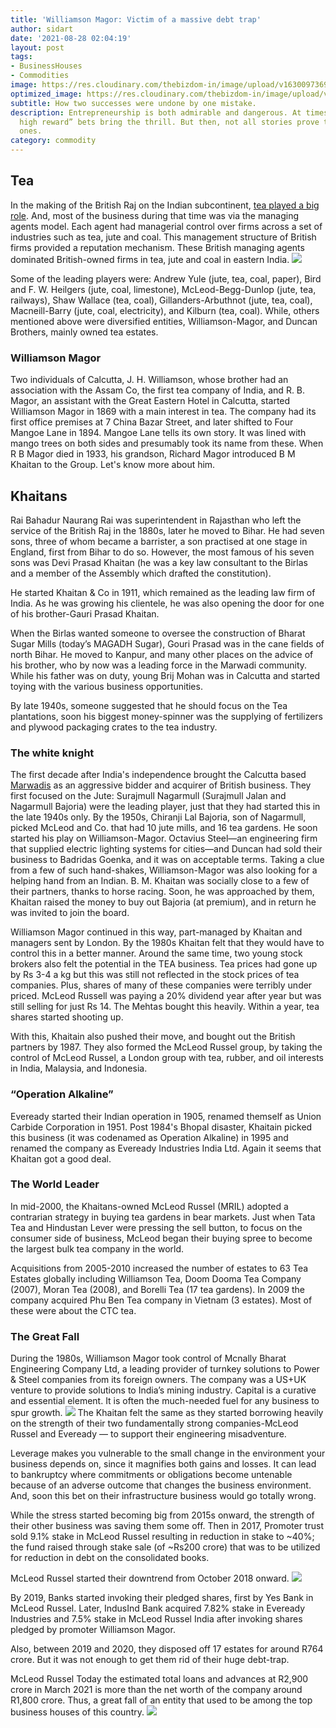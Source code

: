 ```yaml
---
title: 'Williamson Magor: Victim of a massive debt trap'
author: sidart
date: '2021-08-28 02:04:19'
layout: post
tags:
- BusinessHouses
- Commodities
image: https://res.cloudinary.com/thebizdom-in/image/upload/v1630097369/Teagarden_dva0i4.png
optimized_image: https://res.cloudinary.com/thebizdom-in/image/upload/v1630097369/Teagarden_dva0i4.png
subtitle: How two successes were undone by one mistake.
description: Entrepreneurship is both admirable and dangerous. At times “high risk,
  high reward” bets bring the thrill. But then, not all stories prove to be happy
  ones.
category: commodity
---
```


## Tea
In the making of the British Raj on the Indian subcontinent, [tea played a big role](https://www.thebizdom.in/making-of-tea-capitalism-culture-and-more/). And, most of the business during that time was via the managing agents model. Each agent had managerial control over firms across a set of industries such as tea, jute and coal. This management structure of British firms provided a reputation mechanism. These British managing agents dominated British-owned firms in tea, jute and coal in eastern India. 
![](https://res.cloudinary.com/thebizdom-in/image/upload/v1630097386/1911_vsz98s.jpg)

Some of the leading players were: Andrew Yule (jute, tea, coal, paper), Bird and F. W. Heilgers (jute, coal, limestone), McLeod-Begg-Dunlop (jute, tea, railways), Shaw Wallace (tea, coal), Gillanders-Arbuthnot (jute, tea, coal), Macneill-Barry (jute, coal, electricity), and Kilburn (tea, coal). 
While, others mentioned above were diversified entities, Williamson-Magor, and Duncan Brothers, mainly owned tea estates.

### Williamson Magor
Two individuals of Calcutta, J. H. Williamson, whose brother had an association with the Assam Co, the first tea company of India, and R. B. Magor, an assistant with the Great Eastern Hotel in Calcutta, started Williamson Magor in 1869 with a main interest in tea. The company had its first office premises at 7 China Bazar Street, and later shifted to Four Mangoe Lane in 1894. Mangoe Lane tells its own story. It was lined with mango trees on both sides and presumably took its name from these.
When R B Magor died in 1933, his grandson, Richard Magor introduced B M Khaitan to the Group. Let's know more about him. 

## Khaitans
Rai Bahadur Naurang Rai was superintendent in Rajasthan who left the service of the British Raj in the 1880s, later he moved to Bihar. He had seven sons, three of whom became a barrister, a son practised at one stage in England, first from Bihar to do so. However, the most famous of his seven sons was Devi Prasad Khaitan (he was a key law consultant to the Birlas and a member of the Assembly which drafted the constitution). 

He started Khaitan & Co in 1911, which remained as the leading law firm of India. As he was growing his clientele, he was also opening the door for one of his brother-Gauri Prasad Khaitan.

When the Birlas wanted someone to oversee the construction  of Bharat Sugar Mills (today’s MAGADH Sugar), Gouri Prasad was in the cane fields of north Bihar. He moved to Kanpur, and many other places on the advice of his brother, who by now was a leading force in the Marwadi community. While his father was on duty, young Brij Mohan was in Calcutta and started toying with the various business opportunities.

By late 1940s, someone suggested that he should focus on the Tea plantations, soon his biggest money-spinner was the supplying of fertilizers and plywood packaging crates to the tea industry.

### The white knight 
The first decade after India's independence brought the Calcutta based [Marwadis](https://www.thebizdom.in/shekhawati-region-hub-of-army-traders/) as an aggressive bidder and acquirer of British business. They first focused on the Jute: Surajmull Nagarmull (Surajmull Jalan and Nagarmull Bajoria) were the leading player, just that they had started this in the late 1940s only. By the 1950s, Chiranji Lal Bajoria, son of Nagarmull, picked McLeod and Co. that had 10 jute mills, and 16 tea gardens. He soon started his play on Williamson-Magor. 
Octavius Steel—an engineering firm that supplied electric lighting systems for cities—and Duncan had sold their business to Badridas Goenka, and it was on acceptable terms. Taking a clue from a few of such hand-shakes, Williamson-Magor was also looking for a helping hand from an Indian. B. M. Khaitan was socially close to a few of their partners, thanks to horse racing. Soon, he was approached by them, Khaitan raised the money to buy out Bajoria (at premium), and in return he was invited to join the board.

Williamson Magor continued in this way, part-managed by Khaitan and managers sent by London. By the 1980s Khaitan felt that they would have to control this in a better manner. Around the same time, two young stock brokers also felt the potential in the TEA business. Tea prices had gone up by Rs 3-4 a kg but this was still not reflected in the stock prices of tea companies. Plus, shares of many of these companies were terribly under priced. McLeod Russell was paying a 20% dividend year after year but was still selling for just Rs 14. The Mehtas bought this heavily. Within a year, tea shares started shooting up. 

With this, Khaitain also pushed their move, and bought out the British partners by 1987. They also formed the McLeod Russel group, by taking the control of McLeod Russel, a London group with tea, rubber, and oil interests in India, Malaysia, and Indonesia. 
### “Operation Alkaline” 
Eveready started their Indian operation in 1905, renamed themself as Union Carbide Corporation in 1951. Post 1984's Bhopal disaster, Khaitain picked this business (it was codenamed as Operation Alkaline) in 1995 and renamed the company as Eveready Industries India Ltd. Again it seems that Khaitan got a good deal.

### The World Leader
In mid-2000, the Khaitans-owned McLeod Russel (MRIL) adopted a contrarian strategy in buying tea gardens in bear markets. Just when Tata Tea and Hindustan Lever were pressing the sell button, to focus on the consumer side of business, McLeod began their buying spree to become the largest bulk tea company in the world. 

Acquisitions from 2005-2010 increased the number of estates to 63 Tea Estates globally including Williamson Tea, Doom Dooma Tea Company (2007), Moran Tea (2008), and Borelli Tea (17 tea gardens). In 2009 the company acquired Phu Ben Tea company in Vietnam (3 estates). Most of these were about the CTC tea.

### The Great Fall
During the 1980s, Williamson Magor took control of Mcnally Bharat Engineering Company Ltd, a leading provider of turnkey solutions to Power & Steel companies from its foreign owners. The company was a US+UK venture to provide solutions to India’s mining industry. Capital is a curative and essential element. It is often the much-needed fuel for any business to spur growth. 
![](https://res.cloudinary.com/thebizdom-in/image/upload/v1630097387/mcd_ny9aag.jpg)
The Khaitan felt the same as they started borrowing heavily on the strength of their two fundamentally strong companies-McLeod Russel and Eveready — to support their engineering misadventure.

Leverage makes you vulnerable to the small change in the environment your business depends on, since it magnifies both gains and losses. It can lead to bankruptcy where commitments or obligations become untenable because of an adverse outcome that changes the business environment. And, soon this bet on their infrastructure business would go totally wrong.

While the stress started becoming big from 2015s onward, the strength of their other business was saving them some off. Then in 2017, Promoter trust sold 9.1% stake in McLeod Russel resulting in reduction in stake to ~40%; the fund raised through stake sale (of ~Rs200 crore) that was to be utilized for reduction in debt on the consolidated books. 

McLeod Russel started their downtrend from October 2018 onward.
![](https://res.cloudinary.com/thebizdom-in/image/upload/v1630097387/2021-08-27_pvyn5y.png)

By 2019, Banks started invoking their pledged shares, first by Yes Bank in McLeod Russel. Later, 
IndusInd Bank acquired 7.82% stake in Eveready Industries and 7.5% stake in McLeod Russel India after invoking shares pledged by promoter Williamson Magor. 

Also, between 2019 and 2020, they disposed off 17 estates for around R764 crore. But it was not enough to get them rid of their huge debt-trap.

McLeod Russel Today the estimated total loans and advances at R2,900 crore in March 2021 is more than the net worth of the company around R1,800 crore. Thus, a great fall of an entity that used to be among the top business houses of this country. 
![](https://res.cloudinary.com/thebizdom-in/image/upload/v1630097388/table_yzbgdw.jpg)
